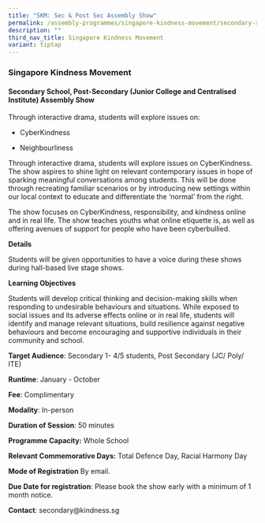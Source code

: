 ```yaml
---
title: "SKM: Sec & Post Sec Assembly Show"
permalink: /assembly-programmes/singapore-kindness-movement/secondary-school-post-secondary/
description: ""
third_nav_title: Singapore Kindness Movement
variant: tiptap
---
```

<h3>Singapore Kindness Movement</h3>
<h4>Secondary School, Post-Secondary (Junior College and Centralised Institute) Assembly Show</h4>
<p>Through interactive drama, students will explore issues on:</p>
<ul data-tight="true" class="tight">
<li>
<p>CyberKindness</p>
</li>
<li>
<p>Neighbourliness</p>
</li>
</ul>
<p>Through interactive drama, students will explore issues on CyberKindness.
The show aspires to shine light on relevant contemporary issues in hope
of sparking meaningful conversations among students. This will be done
through recreating familiar scenarios or by introducing new settings within
our local context to educate and differentiate the ‘normal’ from the right.</p>
<p>The show focuses on CyberKindness, responsibility, and kindness online
and in real life. The show teaches youths what online etiquette is, as
well as offering avenues of support for people who have been cyberbullied.</p>
<p><strong>Details</strong>
</p>
<p>Students will be given opportunities to have a voice during these shows
during hall-based live stage shows.</p>
<p><strong>Learning Objectives</strong>
</p>
<p>Students will develop critical thinking and decision-making skills when
responding to undesirable behaviours and situations. While exposed to social
issues and its adverse effects online or in real life, students will identify
and manage relevant situations, build resilience against negative behaviours
and become encouraging and supportive individuals in their community and
school.</p>
<p><strong>Target Audience</strong>: Secondary 1- 4/5 students, Post Secondary
(JC/ Poly/ ITE)</p>
<p><strong>Runtime</strong>: January - October</p>
<p><strong>Fee</strong>: Complimentary</p>
<p><strong>Modality</strong>: In-person</p>
<p><strong>Duration of Session</strong>: 50 minutes</p>
<p><strong>Programme Capacity:</strong> Whole School</p>
<p><strong>Relevant Commemorative Days:</strong> Total Defence Day, Racial
Harmony Day</p>
<p><strong>Mode of Registration</strong>&nbsp;By email.</p>
<p><strong>Due Date for registration</strong>: Please book the show early
with a minimum of 1 month notice.</p>
<p><strong>Contact</strong>: secondary@kindness.sg</p>